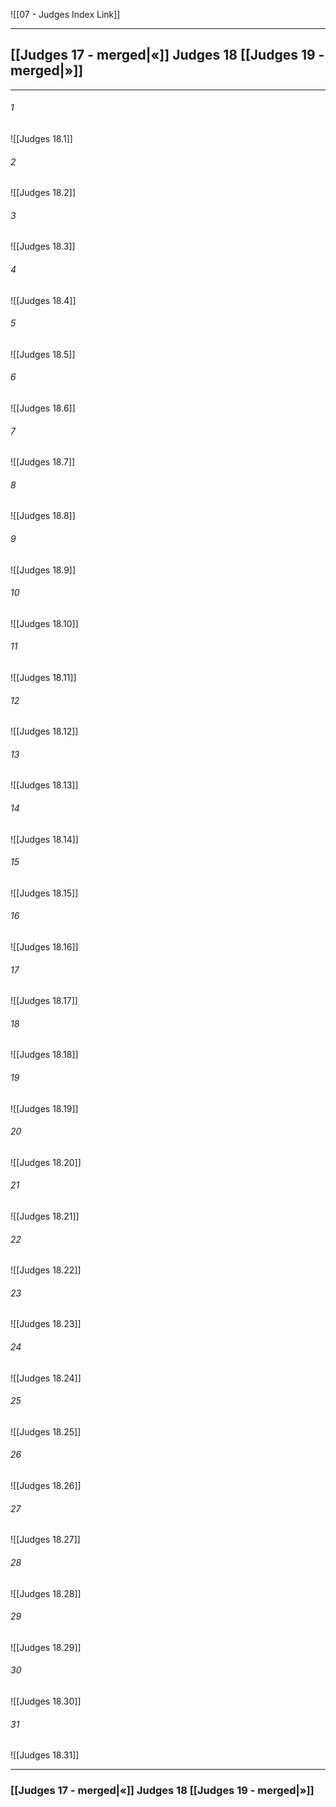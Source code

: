 ![[07 - Judges Index Link]]

---
##  [[Judges 17 - merged|«]] Judges 18 [[Judges 19 - merged|»]]

---

###### 1
![[Judges 18.1]] 

###### 2
![[Judges 18.2]] 

###### 3
![[Judges 18.3]] 

###### 4
![[Judges 18.4]]

###### 5 
![[Judges 18.5]] 

###### 6
![[Judges 18.6]] 

###### 7
![[Judges 18.7]] 

###### 8
![[Judges 18.8]] 

###### 9
![[Judges 18.9]] 

###### 10
![[Judges 18.10]] 

###### 11
![[Judges 18.11]] 

###### 12
![[Judges 18.12]]

###### 13
![[Judges 18.13]] 

###### 14
![[Judges 18.14]] 

###### 15
![[Judges 18.15]]

###### 16
![[Judges 18.16]] 

###### 17
![[Judges 18.17]]

###### 18
![[Judges 18.18]] 

###### 19
![[Judges 18.19]] 

###### 20
![[Judges 18.20]]

###### 21
![[Judges 18.21]] 

###### 22
![[Judges 18.22]] 

###### 23
![[Judges 18.23]]

###### 24
![[Judges 18.24]] 

###### 25
![[Judges 18.25]]

###### 26
![[Judges 18.26]] 

###### 27
![[Judges 18.27]] 

###### 28
![[Judges 18.28]]

###### 29
![[Judges 18.29]] 

###### 30
![[Judges 18.30]] 

###### 31
![[Judges 18.31]] 


---
###  [[Judges 17 - merged|«]] Judges 18 [[Judges 19 - merged|»]]